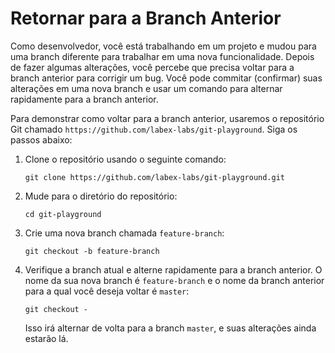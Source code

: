 # Retornar para a Branch Anterior

Como desenvolvedor, você está trabalhando em um projeto e mudou para uma branch diferente para trabalhar em uma nova funcionalidade. Depois de fazer algumas alterações, você percebe que precisa voltar para a branch anterior para corrigir um bug. Você pode commitar (confirmar) suas alterações em uma nova branch e usar um comando para alternar rapidamente para a branch anterior.

Para demonstrar como voltar para a branch anterior, usaremos o repositório Git chamado `https://github.com/labex-labs/git-playground`. Siga os passos abaixo:

1. Clone o repositório usando o seguinte comando:
   ```
   git clone https://github.com/labex-labs/git-playground.git
   ```
2. Mude para o diretório do repositório:
   ```
   cd git-playground
   ```
3. Crie uma nova branch chamada `feature-branch`:
   ```
   git checkout -b feature-branch
   ```
4. Verifique a branch atual e alterne rapidamente para a branch anterior. O nome da sua nova branch é `feature-branch` e o nome da branch anterior para a qual você deseja voltar é `master`:
   ```
   git checkout -
   ```
   Isso irá alternar de volta para a branch `master`, e suas alterações ainda estarão lá.

